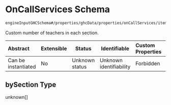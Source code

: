 # OnCallServices Schema

```txt
engineInputGHCSchema#/properties/ghcData/properties/onCallServices/items/properties/teachersEachSection/properties/bySection
```

Custom number of teachers in each section.


| Abstract            | Extensible | Status         | Identifiable            | Custom Properties | Additional Properties | Access Restrictions | Defined In                                                         |
| :------------------ | ---------- | -------------- | ----------------------- | :---------------- | --------------------- | ------------------- | ------------------------------------------------------------------ |
| Can be instantiated | No         | Unknown status | Unknown identifiability | Forbidden         | Allowed               | none                | [ghc.schema.json\*](../out/ghc.schema.json "open original schema") |

## bySection Type

unknown\[]
